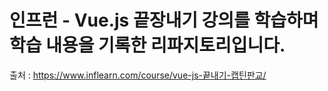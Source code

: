 # 인프런 - Vue.js 끝장내기 강의를 학습하며 학습 내용을 기록한 리파지토리입니다.


출처 : https://www.inflearn.com/course/vue-js-끝내기-캡틴판교/
